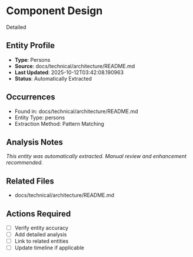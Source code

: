 # Component Design
Detailed

## Entity Profile
- **Type**: Persons
- **Source**: docs/technical/architecture/README.md
- **Last Updated**: 2025-10-12T03:42:08.190963
- **Status**: Automatically Extracted

## Occurrences
- Found in: docs/technical/architecture/README.md
- Entity Type: persons
- Extraction Method: Pattern Matching

## Analysis Notes
*This entity was automatically extracted. Manual review and enhancement recommended.*

## Related Files
- docs/technical/architecture/README.md

## Actions Required
- [ ] Verify entity accuracy
- [ ] Add detailed analysis
- [ ] Link to related entities
- [ ] Update timeline if applicable
